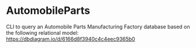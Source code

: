 # AutomobileParts
CLI to query an Automobile Parts Manufacturing Factory database based on the following relational model:
https://dbdiagram.io/d/6166d8f3940c4c4eec9365b0
